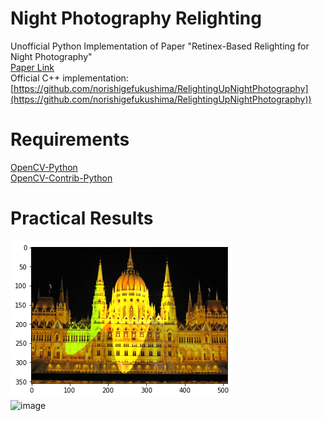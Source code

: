# Night Photography Relighting
Unofficial Python Implementation of Paper "Retinex-Based Relighting for Night Photography"</br>
[Paper Link](https://www.mdpi.com/2076-3417/13/3/1719)</br>
Official C++ implementation:[https://github.com/norishigefukushima/RelightingUpNightPhotography](https://github.com/norishigefukushima/RelightingUpNightPhotography))</br>

# Requirements
[OpenCV-Python](https://pypi.org/project/opencv-python/)</br>
[OpenCV-Contrib-Python](https://pypi.org/project/opencv-contrib-python/)</br>

# Practical Results
![image](readme/output.png)</br>
![image](readme/output_afterjbf.png)</br>


